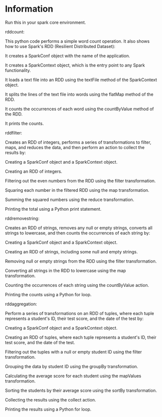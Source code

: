 # Information

Run this in your spark core environment.



rddcount:

This python code performs a simple word count operation. It also shows how to use Spark's RDD (Resilient Distributed Dataset):

It creates a SparkConf object with the name of the application.

It creates a SparkContext object, which is the entry point to any Spark functionality.

It loads a text file into an RDD using the textFile method of the SparkContext object.

It splits the lines of the text file into words using the flatMap method of the RDD.

It counts the occurrences of each word using the countByValue method of the RDD.

It prints the counts.



rddfilter:

Creates an RDD of integers, performs a series of transformations to filter, maps, and reduces the data, and then perform an action to collect the results by:

Creating a SparkConf object and a SparkContext object.

Creating an RDD of integers.

Filtering out the even numbers from the RDD using the filter transformation.

Squaring each number in the filtered RDD using the map transformation.

Summing the squared numbers using the reduce transformation.

Printing the total using a Python print statement.



rddremovestring:

Creates an RDD of strings, removes any null or empty strings, converts all strings to lowercase, and then counts the occurrences of each string by:

Creating a SparkConf object and a SparkContext object.

Creating an RDD of strings, including some null and empty strings.

Removing null or empty strings from the RDD using the filter transformation.

Converting all strings in the RDD to lowercase using the map transformation.

Counting the occurrences of each string using the countByValue action.

Printing the counts using a Python for loop.



rddaggregation:

Perform a series of transformations on an RDD of tuples, where each tuple represents a student's ID, their test score, and the date of the test by:

Creating a SparkConf object and a SparkContext object.

Creating an RDD of tuples, where each tuple represents a student's ID, their test score, and the date of the test.

Filtering out the tuples with a null or empty student ID using the filter transformation.

Grouping the data by student ID using the groupBy transformation.

Calculating the average score for each student using the mapValues transformation.

Sorting the students by their average score using the sortBy transformation.

Collecting the results using the collect action.

Printing the results using a Python for loop.
